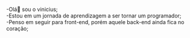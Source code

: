 -Olá👋 sou o vinicius;  
-Estou em um jornada de aprendizagem a ser tornar um programador;   
-Penso em seguir para front-end, porém aquele back-end ainda fica no coração;

<!---
VinniAlves/VinniAlves is a ✨ special ✨ repository because its `README.md` (this file) appears on your GitHub profile.
You can click the Preview link to take a look at your changes.
--->
